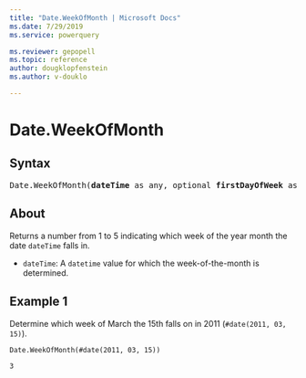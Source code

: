 ```yaml
---
title: "Date.WeekOfMonth | Microsoft Docs"
ms.date: 7/29/2019
ms.service: powerquery

ms.reviewer: gepopell
ms.topic: reference
author: dougklopfenstein
ms.author: v-douklo

---
```

# Date.WeekOfMonth

## Syntax

<pre>
Date.WeekOfMonth(<b>dateTime</b> as any, optional <b>firstDayOfWeek</b> as nullable number) as nullable number  
</pre>
  
## About  
Returns a number from 1 to 5 indicating which week of the year month the date `dateTime` falls in. <ul> <li><code>dateTime</code>: A <code>datetime</code> value for which the week-of-the-month is determined.</li> </ul>

## Example 1
Determine which week of March the 15th falls on in 2011 (`#date(2011, 03, 15)`).

```powerquery-m
Date.WeekOfMonth(#date(2011, 03, 15))
```

`3`
